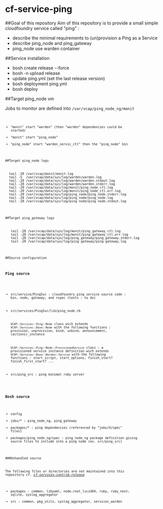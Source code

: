 cf-service-ping
===============

##Goal of this repository
Aim of this repository is to provide a small simple cloudfoundry service called "ping" :
- describe the minimal requirements to (un)provision a Ping as a Service
- describe ping_node and ping_gateway
- ping_node use warden container


##Service installation

- bosh create release --force
- bosh -n upload release
- update ping.yml (set the last release version)
- bosh deployment ping.yml
- bosh deploy

##Target ping_node vm

Jobs to monitor are defined into <code>/var/vcap/ping_node_ng/monit<code>
- "monit" start "warden" (then "warden" dependencies could be started)
- "monit" start "ping_node"
- "ping_node" start "warden_servic_ctl" then the "ping_node" bin

##Target ping_node logs

<pre>
  tail -20 /var/vcap/monit/monit.log
  tail -5  /var/vcap/data/sys/log/warden/warden.log
  tail -20 /var/vcap/data/sys/log/warden/warden.stdout.log
  tail -20 /var/vcap/data/sys/log/warden/warden.stderr.log
  tail -20 /var/vcap/data/sys/log/monit/ping_node_ctl.log
  tail -20 /var/vcap/data/sys/log/monit/ping_node_ctl.err.log
  tail -20 /var/vcap/data/sys/log/ping_node/ping_node.stderr.log
  tail -20 /var/vcap/data/sys/log/ping_node/ping_node.log
  tail -20 /var/vcap/data/sys/log/ping_node/ping_node.stdout.log
</pre>

##Target ping_gateway logs

<pre>
   tail -20 /var/vcap/data/sys/log/monit/ping_gateway_ctl.log
   tail -20 /var/vcap/data/sys/log/monit/ping_gateway_ctl.err.log
   tail -20 /var/vcap/data/sys/log/ping_gateway/ping_gateway.stderr.log
   tail -20 /var/vcap/data/sys/log/ping_gateway/ping_gateway.log
</pre>

##Source configuration

### Ping source

- src/service/PingSvc : cloudfoundry ping service source code : bin, node, gateway, and rspec (tests : to do)
 
- src/services/PingSvc/lib/ping_node.rb

    <code>VCAP::Services::Ping::Node</code> class 
      wich extends <code>VCAP::Services::Base::Node</code> with the following functions : provision, unprovision, bind, unbind, announcement, (actions)_instance

    <code>VCAP::Services::Ping::Node::ProvisionedService</code> class : a provisioned service instance definition
      wich extends <code>VCAP::Services::Base::Warden::Service</code>
      with the following functions : start_script, start_options, finish_start? finish_first_start? ...

- src/ping_src : ping minimal ruby server


### Bosh source

- config
- jobs/* : ping_node_ng, ping_gateway
- packages/* : ping dependencies (referenced by "jobs/X/spec" files)
- packages/ping_node_ng/spec : ping_node_ng package definition giving source files to include into a ping node (ex. src/ping_src)


###Unhandled source

The following files or directories are not maintained into this repository _cf. [cf-services-contrib-release](https://github.com/cloudfoundry/cf-services-contrib-release/)_

- packages : common, libyaml, node,root_lucid64, ruby, ruby_next, sqlite, syslog_aggregator
- src : common, pkg_utils, syslog_aggregator, services_warden

